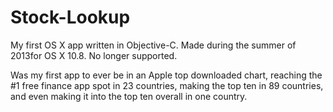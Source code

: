 Stock-Lookup
============

My first OS X app written in Objective-C. Made during the summer of 2013for OS X 10.8. No longer supported. 

Was my first app to ever be in an Apple top downloaded chart, reaching the #1 free finance app spot in 23 countries, making the top ten in 89 countries, and even making it into the top ten overall in one country.
